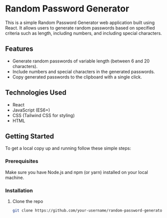 # Random Password Generator

This is a simple Random Password Generator web application built using React. It allows users to generate random passwords based on specified criteria such as length, including numbers, and including special characters.

## Features

- Generate random passwords of variable length (between 6 and 20 characters).
- Include numbers and special characters in the generated passwords.
- Copy generated passwords to the clipboard with a single click.

## Technologies Used

- React
- JavaScript (ES6+)
- CSS (Tailwind CSS for styling)
- HTML

## Getting Started

To get a local copy up and running follow these simple steps:

### Prerequisites

Make sure you have Node.js and npm (or yarn) installed on your local machine.

### Installation

1. Clone the repo
   ```sh
   git clone https://github.com/your-username/random-password-generator.git

